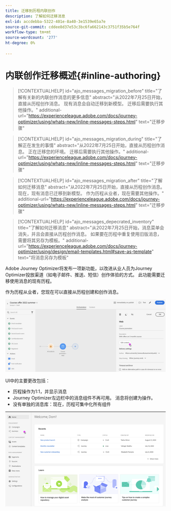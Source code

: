 ```yaml
---
title: 迁移到历程内联创作
description: 了解如何迁移消息
exl-id: accdebba-5322-401e-8a40-3e1539e65a7e
source-git-commit: cddee8d37e53c3bc6fa662143c3751f35b5e764f
workflow-type: tm+mt
source-wordcount: '277'
ht-degree: 0%

---
```



# 内联创作迁移概述{#inline-authoring}

>[!CONTEXTUALHELP]
>id="ajo_messages_migration_before"
>title="了解有关新的内联创作消息的更多信息"
>abstract="从2022年7月25日开始，直接从历程创作消息。 现有消息会自动迁移到新模型。 迁移后需要执行其他操作。"
>additional-url="https://experienceleague.adobe.com/docs/journey-optimizer/using/whats-new/inline-messages-steps.html" text="迁移步骤"

>[!CONTEXTUALHELP]
>id="ajo_messages_migration_during"
>title="了解正在发生的事情"
>abstract="从2022年7月25日开始，直接从历程创作消息。 正在迁移您的环境。 迁移后需要执行其他操作。"
>additional-url="https://experienceleague.adobe.com/docs/journey-optimizer/using/whats-new/inline-messages-steps.html" text="迁移步骤"

>[!CONTEXTUALHELP]
>id="ajo_messages_migration_after"
>title="了解如何迁移消息"
>abstract="从2022年7月25日开始，直接从历程创作消息。 现在，现有消息已迁移到新模型。 作为历程从业者，现在需要其他操作。"
>additional-url="https://experienceleague.adobe.com/docs/journey-optimizer/using/whats-new/inline-messages-steps.html" text="迁移步骤"

>[!CONTEXTUALHELP]
>id="ajo_messages_depecrated_inventory"
>title="了解如何迁移消息"
>abstract="从2022年7月25日开始，消息菜单会消失，并且会直接从历程创作消息。 如果要在历程中重复使用旧版消息，需要将其另存为模板。"
>additional-url="https://experienceleague.adobe.com/docs/journey-optimizer/using/design/email-templates.html#save-as-template" text="将消息另存为模板"

Adobe Journey Optimizer将发布一项新功能，以改进从业人员为Journey Optimizer投放渠道（如电子邮件、推送、短信）创作体验的方式。 此功能需要迁移使用消息的现有历程。

作为历程从业者，您现在可以直接从历程创建和创作消息。

![](assets/inline-message.png)

UI中的主要更改包括：

* 历程操作为1:1，并显示消息
* Journey Optimizer左边栏中的消息组件不再可用。 消息将创建为操作。
* 没有单独的消息库：现在，历程可集中化所有组件

![](assets/updated-left-rail.png)
